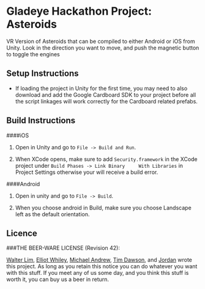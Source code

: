 # Gladeye Hackathon Project: Asteroids

VR Version of Asteroids that can be compiled to either Android or iOS from Unity.
Look in the direction you want to move, and push the magnetic button to toggle the engines


## Setup Instructions

*	If loading the project in Unity for the first time, you may need to also download and add the Google Cardboard SDK to your project before all the script linkages will work correctly for the Cardboard related prefabs.

## Build Instructions

####iOS

1.	Open in Unity and go to `File -> Build and Run`.

2.	When XCode opens, make sure to add `Security.framework` in the XCode project under `Build Phases -> Link Binary 	With Libraries` in Project Settings otherwise your will receive a build error.


####Android

1.  Open in unity and go to `File -> Build`.

2.  When you choose android in Build, make sure you choose Landscape left as the default orientation.

## Licence


###THE BEER-WARE LICENSE (Revision 42):

[Walter Lim](walter.lim@gladeye.co.nz), [Elliot Whiley](elliot.w@hotmail.com), [Michael Andrew](michael@uxvirtual.com), [Tim Dawson](Tim@ghost.st), and [Jordan](Jordan@ghost.st) wrote this project.  As long as you retain this notice you can do whatever you want with this stuff. If you meet any of us some day, and you think this stuff is worth it, you can buy us a beer in return.
